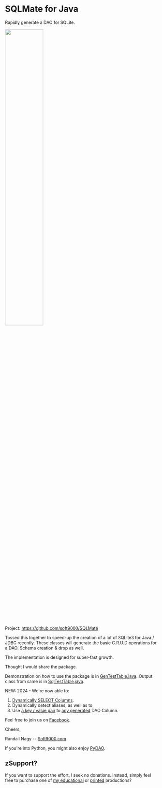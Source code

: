 # SQLMate for Java
Rapidly generate a DAO for SQLite.

<image src="https://github.com/soft9000/SQLMate/blob/gh-pages/_images/SqlMate01b.png" width="50%" height="50%">

Project: https://github.com/soft9000/SQLMate

Tossed this together to speed-up the creation of a lot of SQLite3 for Java / JDBC recently. These classes will generate the basic C.R.U.D operations for a DAO. Schema creation & drop as well.

The implementation is designed for super-fast growth. 

Thought I would share the package. 

Demonstration on how to use the package is in [GenTestTable.java](https://github.com/soft9000/SQLMate-for-Java/blob/gh-pages/src/com/soft9000/TestDb/GenTestTable.java). Output class from same is in [SqlTestTable.java](https://github.com/soft9000/SQLMate-for-Java/blob/gh-pages/src/com/soft9000/TestDb/SqlTestTable.java).


NEW: 2024 - We're now able to:
1. [Dynamically SELECT Columns](https://github.com/soft9000/SQLMate-for-Java/blob/gh-pages/src/com/soft9000b/SqlDynamics/Dynamic.java).
2. Dynamically detect aliases, as well as to
3. Use [a key / value pair](https://github.com/soft9000/SQLMate-for-Java/blob/bfb230f6ba11fd397c995e52cb4188f950e0ef50/src/com/soft9000/TestDb/SqlTestTable.java#L20) to [any generated](https://github.com/soft9000/SQLMate-for-Java/blob/bfb230f6ba11fd397c995e52cb4188f950e0ef50/src/com/soft9000/TestDb/SqlTestTable.java#L208) DAO Column.

Feel free to join us on [Facebook](https://www.facebook.com/randall.nagy).


Cheers,


Randall Nagy
-- [Soft9000.com](http://soft9000.com)


If you're into Python, you might also enjoy [PyDAO](https://github.com/soft9000/PyDAO).

## zSupport?
If you want to support the effort, I seek no donations. Instead, simply feel free to purchase one of [my educational](https://www.udemy.com/user/randallnagy2/) or [printed](https://www.amazon.com/Randall-Nagy/e/B08ZJLH1VN?ref=sr_ntt_srch_lnk_1&qid=1660050704&sr=8-1) productions?

